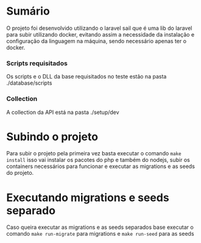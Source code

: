# Sumário
O projeto foi desenvolvido utilizando o laravel sail que é uma lib do laravel para subir utilizando docker, evitando assim
a necessidade da instalação e configuração da linguagem na máquina, sendo necessário apenas ter o docker.
### Scripts requisitados
Os scripts e o DLL da base requisitados no teste estão na pasta ./database/scripts

### Collection
A collection da API está na pasta ./setup/dev

# Subindo o projeto
Para subir o projeto pela primeira vez basta executar o comando `make install` isso vai instalar os pacotes do php e também do nodejs, subir os containers necessários para funcionar e executar as migrations e as seeds do projeto.

# Executando migrations e seeds separado
Caso queira executar as migrations e as seeds separados base executar o comando `make run-migrate` para migrations e `make run-seed` para as seeds